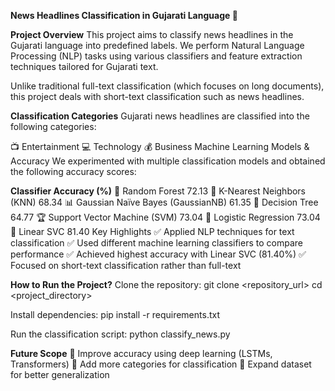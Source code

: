 ****News Headlines Classification in Gujarati Language 🚀****

**Project Overview**
This project aims to classify news headlines in the Gujarati language into predefined labels. We perform Natural Language Processing (NLP) tasks using various classifiers and feature extraction techniques tailored for Gujarati text.

Unlike traditional full-text classification (which focuses on long documents), this project deals with short-text classification such as news headlines.

**Classification Categories**
Gujarati news headlines are classified into the following categories:

📺 Entertainment
💻 Technology
💰 Business
Machine Learning Models & Accuracy
We experimented with multiple classification models and obtained the following accuracy scores:

**Classifier	Accuracy (%)**
🌲 Random Forest	72.13
🤖 K-Nearest Neighbors (KNN)	68.34
📊 Gaussian Naïve Bayes (GaussianNB)	61.35
🌳 Decision Tree	64.77
🏆 Support Vector Machine (SVM)	73.04
🔢 Logistic Regression	73.04
📏 Linear SVC	81.40
Key Highlights
✅ Applied NLP techniques for text classification
✅ Used different machine learning classifiers to compare performance
✅ Achieved highest accuracy with Linear SVC (81.40%)
✅ Focused on short-text classification rather than full-text

**How to Run the Project?**
Clone the repository:
git clone <repository_url>
cd <project_directory>

Install dependencies:
pip install -r requirements.txt

Run the classification script:
python classify_news.py

**Future Scope**
🔹 Improve accuracy using deep learning (LSTMs, Transformers)
🔹 Add more categories for classification
🔹 Expand dataset for better generalization
